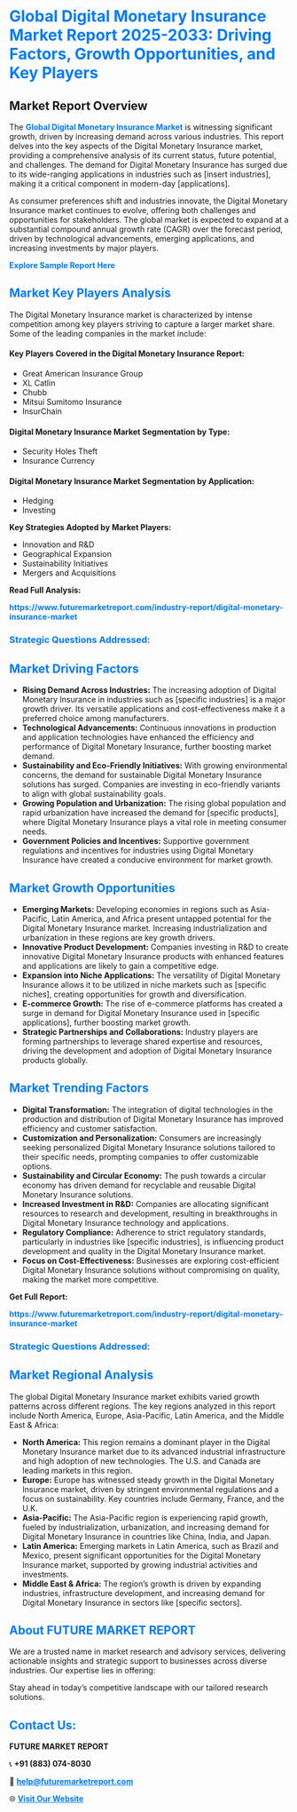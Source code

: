 <h1 style="color: #007BFF;">Global Digital Monetary Insurance Market Report 2025-2033: Driving Factors, Growth Opportunities, and Key Players</h1>

<section id="overview">
<h2>Market Report Overview</h2>
<p>The <a href="https://www.futuremarketreport.com/industry-report/digital-monetary-insurance-market" style="color: #007BFF; text-decoration: none;"><strong>Global Digital Monetary Insurance Market</strong></a> is witnessing significant growth, driven by increasing demand across various industries. This report delves into the key aspects of the Digital Monetary Insurance market, providing a comprehensive analysis of its current status, future potential, and challenges. The demand for Digital Monetary Insurance has surged due to its wide-ranging applications in industries such as [insert industries], making it a critical component in modern-day [applications].</p>
<p>As consumer preferences shift and industries innovate, the Digital Monetary Insurance market continues to evolve, offering both challenges and opportunities for stakeholders. The global market is expected to expand at a substantial compound annual growth rate (CAGR) over the forecast period, driven by technological advancements, emerging applications, and increasing investments by major players.</p>
</section>

<section id="overview">
<p><a href="https://www.futuremarketreport.com/request-sample/reportId=63932" style="color: #007BFF; text-decoration: none;"><strong>Explore Sample Report Here</strong></a></p>
</section>

<section id="key-players">
<h2 style="color: #007BFF;">Market Key Players Analysis</h2>
<p>The Digital Monetary Insurance market is characterized by intense competition among key players striving to capture a larger market share. Some of the leading companies in the market include:</p>
<h4>Key Players Covered in the Digital Monetary Insurance Report:</h4>
<ul><li>Great American Insurance Group</li><li>XL Catlin</li><li>Chubb</li><li>Mitsui Sumitomo Insurance</li><li>InsurChain</li></ul>
<h4>Digital Monetary Insurance Market Segmentation by Type:</h4>
<ul><li>Security Holes Theft</li><li>Insurance Currency</li></ul>

<h4>Digital Monetary Insurance Market Segmentation by Application:</h4>
<ul><li>Hedging</li><li>Investing</li></ul>
<p><strong>Key Strategies Adopted by Market Players:</strong></p>
<ul>
<li>Innovation and R&D</li>
<li>Geographical Expansion</li>
<li>Sustainability Initiatives</li>
<li>Mergers and Acquisitions</li>
</ul>
</section>

<section>
<p><strong>Read Full Analysis: </strong></p><a href="https://www.futuremarketreport.com/industry-report/digital-monetary-insurance-market" style="color: #007BFF; text-decoration: none;"><strong>https://www.futuremarketreport.com/industry-report/digital-monetary-insurance-market</strong></a>
<h3 style="color: #007BFF;">Strategic Questions Addressed:</h3>
</section>

<section id="driving-factors">
<h2 style="color: #007BFF;">Market Driving Factors</h2>
<ul>
<li><strong>Rising Demand Across Industries:</strong> The increasing adoption of Digital Monetary Insurance in industries such as [specific industries] is a major growth driver. Its versatile applications and cost-effectiveness make it a preferred choice among manufacturers.</li>
<li><strong>Technological Advancements:</strong> Continuous innovations in production and application technologies have enhanced the efficiency and performance of Digital Monetary Insurance, further boosting market demand.</li>
<li><strong>Sustainability and Eco-Friendly Initiatives:</strong> With growing environmental concerns, the demand for sustainable Digital Monetary Insurance solutions has surged. Companies are investing in eco-friendly variants to align with global sustainability goals.</li>
<li><strong>Growing Population and Urbanization:</strong> The rising global population and rapid urbanization have increased the demand for [specific products], where Digital Monetary Insurance plays a vital role in meeting consumer needs.</li>
<li><strong>Government Policies and Incentives:</strong> Supportive government regulations and incentives for industries using Digital Monetary Insurance have created a conducive environment for market growth.</li>
</ul>
</section>

<section id="growth-opportunities">
<h2 style="color: #007BFF;">Market Growth Opportunities</h2>
<ul>
<li><strong>Emerging Markets:</strong> Developing economies in regions such as Asia-Pacific, Latin America, and Africa present untapped potential for the Digital Monetary Insurance market. Increasing industrialization and urbanization in these regions are key growth drivers.</li>
<li><strong>Innovative Product Development:</strong> Companies investing in R&D to create innovative Digital Monetary Insurance products with enhanced features and applications are likely to gain a competitive edge.</li>
<li><strong>Expansion into Niche Applications:</strong> The versatility of Digital Monetary Insurance allows it to be utilized in niche markets such as [specific niches], creating opportunities for growth and diversification.</li>
<li><strong>E-commerce Growth:</strong> The rise of e-commerce platforms has created a surge in demand for Digital Monetary Insurance used in [specific applications], further boosting market growth.</li>
<li><strong>Strategic Partnerships and Collaborations:</strong> Industry players are forming partnerships to leverage shared expertise and resources, driving the development and adoption of Digital Monetary Insurance products globally.</li>
</ul>
</section>

<section id="trending-factors">
<h2 style="color: #007BFF;">Market Trending Factors</h2>
<ul>
<li><strong>Digital Transformation:</strong> The integration of digital technologies in the production and distribution of Digital Monetary Insurance has improved efficiency and customer satisfaction.</li>
<li><strong>Customization and Personalization:</strong> Consumers are increasingly seeking personalized Digital Monetary Insurance solutions tailored to their specific needs, prompting companies to offer customizable options.</li>
<li><strong>Sustainability and Circular Economy:</strong> The push towards a circular economy has driven demand for recyclable and reusable Digital Monetary Insurance solutions.</li>
<li><strong>Increased Investment in R&D:</strong> Companies are allocating significant resources to research and development, resulting in breakthroughs in Digital Monetary Insurance technology and applications.</li>
<li><strong>Regulatory Compliance:</strong> Adherence to strict regulatory standards, particularly in industries like [specific industries], is influencing product development and quality in the Digital Monetary Insurance market.</li>
<li><strong>Focus on Cost-Effectiveness:</strong> Businesses are exploring cost-efficient Digital Monetary Insurance solutions without compromising on quality, making the market more competitive.</li>
</ul>
</section>

<section>
<p><strong>Get Full Report: </strong></p><a href="https://www.futuremarketreport.com/industry-report/digital-monetary-insurance-market" style="color: #007BFF; text-decoration: none;"><strong>https://www.futuremarketreport.com/industry-report/digital-monetary-insurance-market</strong></a>
<h3 style="color: #007BFF;">Strategic Questions Addressed:</h3>
</section>


<section id="regional-analysis">
<h2 style="color: #007BFF;">Market Regional Analysis</h2>
<p>The global Digital Monetary Insurance market exhibits varied growth patterns across different regions. The key regions analyzed in this report include North America, Europe, Asia-Pacific, Latin America, and the Middle East & Africa:</p>
<ul>
<li><strong>North America:</strong> This region remains a dominant player in the Digital Monetary Insurance market due to its advanced industrial infrastructure and high adoption of new technologies. The U.S. and Canada are leading markets in this region.</li>
<li><strong>Europe:</strong> Europe has witnessed steady growth in the Digital Monetary Insurance market, driven by stringent environmental regulations and a focus on sustainability. Key countries include Germany, France, and the U.K.</li>
<li><strong>Asia-Pacific:</strong> The Asia-Pacific region is experiencing rapid growth, fueled by industrialization, urbanization, and increasing demand for Digital Monetary Insurance in countries like China, India, and Japan.</li>
<li><strong>Latin America:</strong> Emerging markets in Latin America, such as Brazil and Mexico, present significant opportunities for the Digital Monetary Insurance market, supported by growing industrial activities and investments.</li>
<li><strong>Middle East & Africa:</strong> The region’s growth is driven by expanding industries, infrastructure development, and increasing demand for Digital Monetary Insurance in sectors like [specific sectors].</li>
</ul>
</section>

<footer>
<h2 style="color: #007BFF;">About FUTURE MARKET REPORT</h2>
<p>We are a trusted name in market research and advisory services, delivering actionable insights and strategic support to businesses across diverse industries. Our expertise lies in offering:</p>

<p>Stay ahead in today’s competitive landscape with our tailored research solutions.</p>

<h2 style="color: #007BFF;">Contact Us:</h2>
<p><strong>FUTURE MARKET REPORT</strong></p>
<p>📞 <strong>+91 (883) 074-8030</strong></p>
<p>📧 <strong><a href="mailto:help@futuremarketreport.com" style="color: #007BFF;">help@futuremarketreport.com</a></strong></p>
<p>🌐 <strong><a href="https://www.futuremarketreport.com/" style="color: #007BFF;">Visit Our Website</a></strong></p>
</footer>